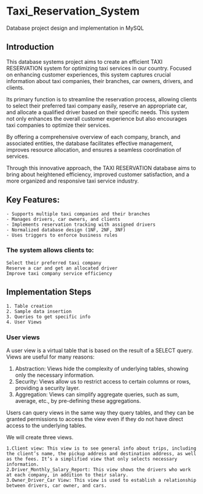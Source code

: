 # Taxi_Reservation_System
Database project design and implementation in MySQL

## Introduction

This database systems project aims to create an efficient TAXI RESERVATION system for optimizing taxi services in our country. Focused on enhancing customer experiences, this system captures crucial information about taxi companies, their branches, car owners, drivers, and clients.

Its primary function is to streamline the reservation process, allowing clients to select their preferred taxi company easily, reserve an appropriate car, and allocate a qualified driver based on their specific needs. This system not only enhances the overall customer experience but also encourages taxi companies to optimize their services. 

By offering a comprehensive overview of each company, branch, and associated entities, the database facilitates effective management, improves resource allocation, and ensures a seamless coordination of services. 

Through this innovative approach, the TAXI RESERVATION database aims to bring about heightened efficiency, improved customer satisfaction, and a more organized and responsive taxi service industry.

## Key Features:
    
    - Supports multiple taxi companies and their branches
    - Manages drivers, car owners, and clients
    - Implements reservation tracking with assigned drivers
    - Normalized database design (1NF, 2NF, 3NF)
    - Uses triggers to enforce business rules

### The system allows clients to:

    Select their preferred taxi company
    Reserve a car and get an allocated driver
    Improve taxi company service efficiency


## Implementation Steps
    1. Table creation
    2. Sample data insertion
    3. Queries to get specific info
    4. User Views

### User views
A user view is a virtual table that is based on the result of a SELECT query.
Views are useful for many reasons:
1.	Abstraction: Views hide the complexity of underlying tables, showing only the necessary information.
2.	Security: Views allow us to restrict access to certain columns or rows, providing a security layer.
3.	Aggregation: Views can simplify aggregate queries, such as sum, average, etc., by pre-defining these aggregations.

Users can query views in the same way they query tables, and they can be granted permissions to access the view even if they do not have direct access to the underlying tables.

We will create three views.

    1.Client view: This view is to see general info about trips, including the client’s name, the pickup address and destination address, as well as the fees. It’s a simplified view that only selects necessary information. 
    2.Driver_Monthly_Salary_Report: This view shows the drivers who work at each company, in addition to their salary.  
    3.Owner_Driver_Car View: This view is used to establish a relationship between drivers, car owner, and cars.






    
